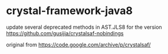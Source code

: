 # crystal-framework-java8

update several deprecated methods in AST.JLS8 for the version https://github.com/gusijia/crystalsaf-nobindings

original from https://code.google.com/archive/p/crystalsaf/
